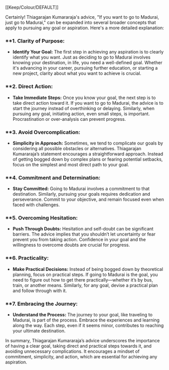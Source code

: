 [[Keep/Colour/DEFAULT]] 

Certainly! Thiagarajan Kumararaja's advice, "If you want to go to Madurai, just go to Madurai," can be expanded into several broader concepts that apply to pursuing any goal or aspiration. Here's a more detailed explanation:

### **1. **Clarity of Purpose:**
   - **Identify Your Goal:** The first step in achieving any aspiration is to clearly identify what you want. Just as deciding to go to Madurai involves knowing your destination, in life, you need a well-defined goal. Whether it's advancing in your career, pursuing further education, or starting a new project, clarity about what you want to achieve is crucial.

### **2. **Direct Action:**
   - **Take Immediate Steps:** Once you know your goal, the next step is to take direct action toward it. If you want to go to Madurai, the advice is to start the journey instead of overthinking or delaying. Similarly, when pursuing any goal, initiating action, even small steps, is important. Procrastination or over-analysis can prevent progress.

### **3. **Avoid Overcomplication:**
   - **Simplicity in Approach:** Sometimes, we tend to complicate our goals by considering all possible obstacles or alternatives. Thiagarajan Kumararaja’s statement encourages a straightforward approach. Instead of getting bogged down by complex plans or fearing potential setbacks, focus on the simplest and most direct path to your goal.

### **4. **Commitment and Determination:**
   - **Stay Committed:** Going to Madurai involves a commitment to that destination. Similarly, pursuing your goals requires dedication and perseverance. Commit to your objective, and remain focused even when faced with challenges.

### **5. **Overcoming Hesitation:**
   - **Push Through Doubts:** Hesitation and self-doubt can be significant barriers. The advice implies that you shouldn’t let uncertainty or fear prevent you from taking action. Confidence in your goal and the willingness to overcome doubts are crucial for progress.

### **6. **Practicality:**
   - **Make Practical Decisions:** Instead of being bogged down by theoretical planning, focus on practical steps. If going to Madurai is the goal, you need to figure out how to get there practically—whether it’s by bus, train, or another means. Similarly, for any goal, devise a practical plan and follow through with it.

### **7. **Embracing the Journey:**
   - **Understand the Process:** The journey to your goal, like traveling to Madurai, is part of the process. Embrace the experiences and learning along the way. Each step, even if it seems minor, contributes to reaching your ultimate destination.

In summary, Thiagarajan Kumararaja’s advice underscores the importance of having a clear goal, taking direct and practical steps towards it, and avoiding unnecessary complications. It encourages a mindset of commitment, simplicity, and action, which are essential for achieving any aspiration.
